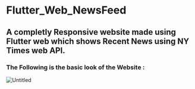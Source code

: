 # Flutter_Web_NewsFeed

## A completly Responsive website made using Flutter web which shows Recent News using NY Times web API.

### The Following is the basic look of the Website :

![Untitled](https://user-images.githubusercontent.com/58221273/72017372-8ca9c280-328b-11ea-8c38-c6f4d45b6aaa.png)

